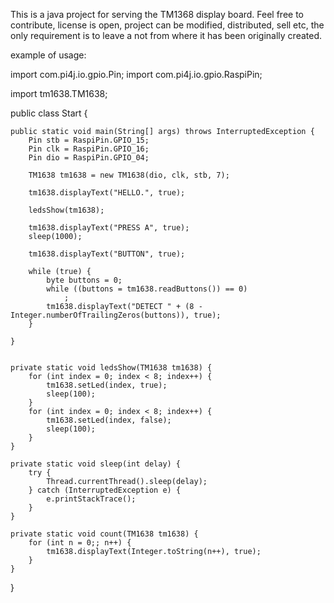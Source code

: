 This is a java project for serving the TM1368 display board.
Feel free to contribute, license is open, project can be modified, distributed, sell etc, the only requirement is to leave a not from where it has been originally created.

example of usage:

import com.pi4j.io.gpio.Pin;
import com.pi4j.io.gpio.RaspiPin;

import tm1638.TM1638;

public class Start {

	public static void main(String[] args) throws InterruptedException {
		Pin stb = RaspiPin.GPIO_15;
		Pin clk = RaspiPin.GPIO_16;
		Pin dio = RaspiPin.GPIO_04;

		TM1638 tm1638 = new TM1638(dio, clk, stb, 7);

		tm1638.displayText("HELLO.", true);

		ledsShow(tm1638);

		tm1638.displayText("PRESS A", true);
		sleep(1000);

		tm1638.displayText("BUTTON", true);

		while (true) {
			byte buttons = 0;
			while ((buttons = tm1638.readButtons()) == 0)
				;
			tm1638.displayText("DETECT " + (8 - Integer.numberOfTrailingZeros(buttons)), true);
		}

	}


	private static void ledsShow(TM1638 tm1638) {
		for (int index = 0; index < 8; index++) {
			tm1638.setLed(index, true);
			sleep(100);
		}
		for (int index = 0; index < 8; index++) {
			tm1638.setLed(index, false);
			sleep(100);
		}
	}

	private static void sleep(int delay) {
		try {
			Thread.currentThread().sleep(delay);
		} catch (InterruptedException e) {
			e.printStackTrace();
		}
	}

	private static void count(TM1638 tm1638) {
		for (int n = 0;; n++) {
			tm1638.displayText(Integer.toString(n++), true);
		}
	}

}
